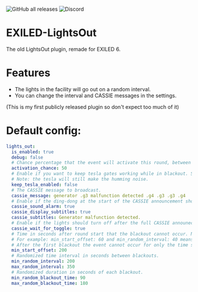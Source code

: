 ![GitHub all releases](https://img.shields.io/github/downloads/ThijsNameIsTaken/EXILED-LightsOut/total) ![Discord](https://img.shields.io/discord/656673194693885975?color=critical&label=EXILED)

# EXILED-LightsOut
The old LightsOut plugin, remade for EXILED 6.

# Features
- The lights in the facility will go out on a random interval.
- You can change the interval and CASSIE messages in the settings.

(This is my first publicly released plugin so don't expect too much of it)

# Default config:
```yaml
lights_out:
  is_enabled: true
  debug: false
  # Chance percentage that the event will activate this round, between 1 and 100. Only round numbers are accepted.
  activation_chance: 50
  # Enable if you want to keep tesla gates working while in blackout. SCP-079 is always able to trigger a tesla, even during a blackout.
  # Note: the tesla will still make the humming noise.
  keep_tesla_enabled: false
  # The CASSIE message to broadcast.
  cassie_message: generator .g3 malfunction detected .g4 .g3 .g3 .g4
  # Enable if the ding-dong at the start of the CASSIE announcement should be played.
  cassie_sound_alarm: true
  cassie_display_subtitles: true
  cassie_subtitles: Generator malfunction detected.
  # Enable if the lights should turn off after the full CASSIE announecment has played. If disabled, the lights will turn off while the announcement is playing.
  cassie_wait_for_toggle: true
  # Time in seconds after round start that the blackout cannot occur. Note: the min_random_interval will be added to this.
  # For example: min_start_offset: 60 and min_random_interval: 40 means that from the round start at least 100 seconds will pass before the lights event can occur.
  # After the first blackout the event cannot occur for only the time specified in min_random_interval.
  min_start_offset: 200
  # Randomized time interval in seconds between blackouts.
  min_random_interval: 200
  max_random_interval: 350
  # Randomized duration in seconds of each blackout.
  min_random_blackout_time: 90
  max_random_blackout_time: 180

```
